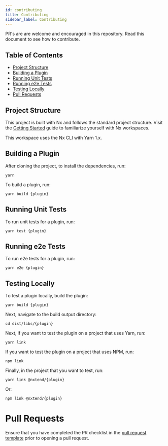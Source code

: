 ```yaml
---
id: contributing
title: Contributing
sidebar_label: Contributing
---
```


PR's are are welcome and encouraged in this repository. Read this document to see how to contribute.

## Table of Contents

- [Project Structure](#project-structure)
- [Building a Plugin](#building-a-plugin)
- [Running Unit Tests](#running-unit-tests)
- [Running e2e Tests](#running-e2e-tests)
- [Testing Locally](#testing-locally)
- [Pull Requests](#pull-requests)

## Project Structure

This project is built with Nx and follows the standard project structure. Visit the [Getting Started](https://nx.dev/react/getting-started/what-is-nx) guide to familiarize yourself with Nx workspaces.

This workspace uses the Nx CLI with Yarn 1.x.

## Building a Plugin

After cloning the project, to install the dependencies, run:

```
yarn
```

To build a plugin, run:

```
yarn build {plugin}
```

## Running Unit Tests

To run unit tests for a plugin, run:

```
yarn test {plugin}
```

## Running e2e Tests

To run e2e tests for a plugin, run:

```
yarn e2e {plugin}
```

## Testing Locally

To test a plugin locally, build the plugin:

```
yarn build {plugin}
```

Next, navigate to the build output directory:

```
cd dist/libs/{plugin}
```

Next, if you want to test the plugin on a project that uses Yarn, run:

```
yarn link
```

If you want to test the plugin on a project that uses NPM, run:

```
npm link
```

Finally, in the project that you want to test, run:

```
yarn link @nxtend/{plugin}
```

Or:

```
npm link @nxtend/{plugin}
```

# Pull Requests

Ensure that you have completed the PR checklist in the [pull request template](PULL_REQUEST_TEMPLATE.md) prior to opening a pull request.
